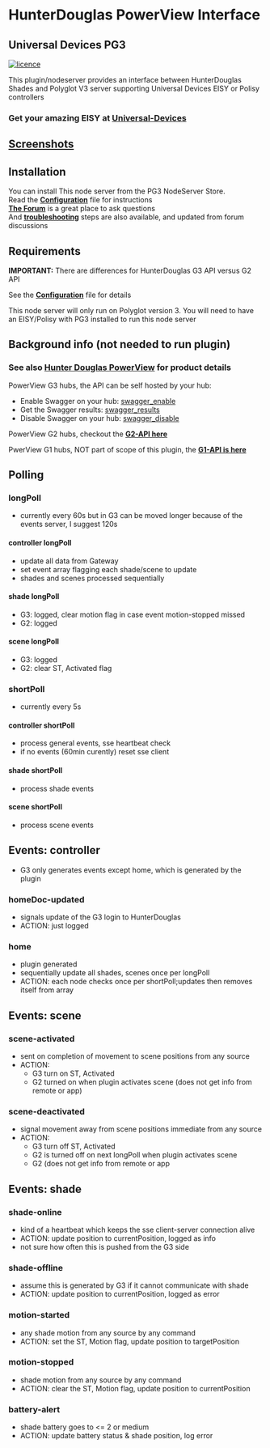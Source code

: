 # HunterDouglas PowerView Interface

## Universal Devices PG3

[![licence][shield]][licenseFile]

This plugin/nodeserver provides an interface between HunterDouglas Shades
and Polyglot V3 server supporting Universal Devices EISY or Polisy controllers

### Get your amazing EISY at [**Universal-Devices**][udi]

## [Screenshots][screenshots]

## Installation

You can install This node server from the PG3 NodeServer Store.  
Read the [**Configuration**][configuration] file for instructions  
[**The Forum**][forum] is a great place to ask questions  
And [**troubleshooting**][troubleshoot] steps are also available,
and updated from forum discussions

## Requirements

**IMPORTANT:** There are differences for HunterDouglas G3 API versus G2 API  

See the [**Configuration**][configuration] file for details  

This node server will only run on Polyglot version 3. You will
need to have an EISY/Polisy with PG3 installed to run this node server

## Background info (not needed to run plugin)

### See also [Hunter Douglas PowerView][hd_powerview] for product details

PowerView G3 hubs, the API can be self hosted by your hub:

* Enable Swagger on your hub: [swagger_enable]
* Get the Swagger results: [swagger_results]
* Disable Swagger on your hub: [swagger_disable]

PowerView G2 hubs, checkout the [**G2-API here**][G2-API]

PwerView G1 hubs, NOT part of scope of this plugin, the [**G1-API is here**][G1-API]

## Polling

### longPoll

* currently every 60s but in G3 can be moved longer because of the events server, I suggest 120s

#### controller longPoll

* update all data from Gateway
* set event array flagging each shade/scene to update
* shades and scenes processed sequentially

#### shade longPoll

* G3: logged, clear motion flag in case event motion-stopped missed
* G2: logged

#### scene longPoll

* G3: logged
* G2: clear ST, Activated flag

### shortPoll

* currently every 5s

#### controller shortPoll

* process general events, sse heartbeat check
* if no events (60min curently) reset sse client

#### shade shortPoll

* process shade events

#### scene shortPoll

* process scene events

## Events: controller

* G3 only generates events except home, which is generated by the plugin

### homeDoc-updated

* signals update of the G3 login to HunterDouglas
* ACTION: just logged

### home

* plugin generated
* sequentially update all shades, scenes once per longPoll
* ACTION: each node checks once per shortPoll;updates then removes itself from array

## Events: scene

### scene-activated

* sent on completion of movement to scene positions from any source
* ACTION:
  * G3 turn on ST, Activated
  * G2 turned on when plugin activates scene (does not get info from remote or app)

### scene-deactivated

* signal movement away from scene positions immediate from any source
* ACTION:
  * G3 turn off ST, Activated
  * G2 is turned off on next longPoll when plugin activates scene
  * G2 (does not get info from remote or app

## Events: shade

### shade-online

* kind of a heartbeat which keeps the sse client-server connection alive
* ACTION: update position to currentPosition, logged as info
* not sure how often this is pushed from the G3 side

### shade-offline

* assume this is generated by G3 if it cannot communicate with shade
* ACTION: update position to currentPosition, logged as error

### motion-started

* any shade motion from any source by any command
* ACTION: set the ST, Motion flag, update position to targetPosition

### motion-stopped

* shade motion from any source by any command
* ACTION: clear the ST, Motion flag, update position to currentPosition

### battery-alert

* shade battery goes to <= 2 or medium
* ACTION: update battery status & shade position, log error

[shield]: https://img.shields.io/github/license/mashape/apistatus.svg
[licenseFile]: LICENSE
[udi]: https://www.universal-devices.com/hunter-douglas/
[screenshots]: /docs/screenshots.md
[configuration]: POLYGLOT_CONFIG.md
[forum]: https://forum.universal-devices.com/forum/439-hunter-douglas/
[troubleshoot]: /docs/troubleshooting.md
[hd_powerview]: https://www.hunterdouglas.com/operating-systems/powerview-motorization
[swagger_enable]: http://powerview-g3.local/gateway/swagger?enable=true
[swagger_results]: http://powerview-g3.local:3002
[swagger_disable]: http://powerview-g3.local/gateway/swagger?enable=false
[G2-API]: /docs/PowerViewG2api.md
[G1-API]: /docs/PowerViewG1api.md
